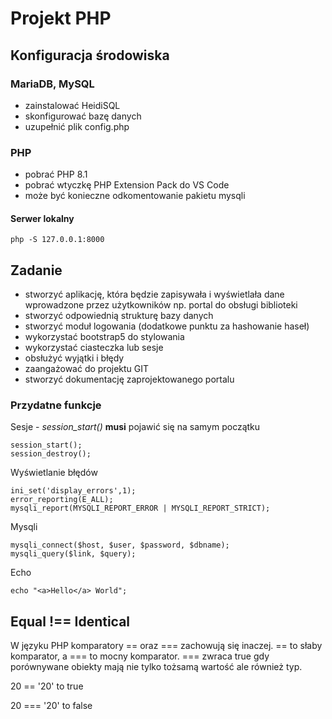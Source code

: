 # Projekt PHP
## Konfiguracja środowiska

### MariaDB, MySQL
- zainstalować HeidiSQL
- skonfigurować bazę danych
- uzupełnić plik config.php

### PHP
- pobrać PHP 8.1
- pobrać wtyczkę PHP Extension Pack do VS Code
- może być konieczne odkomentowanie pakietu mysqli

#### Serwer lokalny

    php -S 127.0.0.1:8000

## Zadanie
- stworzyć aplikację, która będzie zapisywała i wyświetlała dane wprowadzone przez użytkowników np. portal do obsługi biblioteki
- stworzyć odpowiednią strukturę bazy danych
- stworzyć moduł logowania (dodatkowe punktu za hashowanie haseł)
- wykorzystać bootstrap5 do stylowania
- wykorzystać ciasteczka lub sesje
- obsłużyć wyjątki i błędy
- zaangażować do projektu GIT
- stworzyć dokumentację zaprojektowanego portalu

### Przydatne funkcje
Sesje - *session_start()* **musi** pojawić się na samym początku

    session_start();
    session_destroy();

Wyświetlanie błędów

    ini_set('display_errors',1); 
    error_reporting(E_ALL);
    mysqli_report(MYSQLI_REPORT_ERROR | MYSQLI_REPORT_STRICT);

Mysqli

    mysqli_connect($host, $user, $password, $dbname);
    mysqli_query($link, $query);

Echo

    echo "<a>Hello</a> World";

## Equal !== Identical
W języku PHP komparatory == oraz === zachowują się inaczej. == to słaby komparator, a === to mocny komparator. === zwraca true gdy porównywane obiekty mają nie tylko tożsamą wartość ale również typ.

20 == '20' to true

20 === '20' to false

